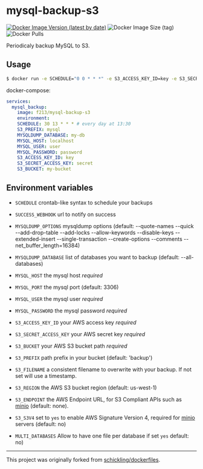 

# mysql-backup-s3
[![Docker Image Version (latest by date)](https://img.shields.io/docker/v/f213/mysql-backup-s3?sort=semver)](https://hub.docker.com/r/f213/mysql-backup-s3) ![Docker Image Size (tag)](https://img.shields.io/docker/image-size/f213/mysql-backup-s3/latest)  ![Docker Pulls](https://img.shields.io/docker/pulls/f213/mysql-backup-s3)

Periodicaly backup MySQL to S3.

## Usage

```sh
$ docker run -e SCHEDULE="0 0 * * *" -e S3_ACCESS_KEY_ID=key -e S3_SECRET_ACCESS_KEY=secret -e S3_BUCKET=my-bucket -e S3_PREFIX=backup -e MYSQL_USER=user -e MYSQL_PASSWORD=password -e MYSQL_HOST=localhost -e MYSQL_DATABASE=my-db f213/mysql-backup-s3
```

docker-compose:

```yaml
services:
  mysql_backup:
    image: f213/mysql-backup-s3
    environment:
    SCHEDULE: 30 13 * * * # every day at 13:30
    S3_PREFIX: mysql
    MYSQLDUMP_DATABASE: my-db
    MYSQL_HOST: localhost
    MYSQL_USER: user
    MYSQL_PASSWORD: password
    S3_ACCESS_KEY_ID: key
    S3_SECRET_ACCESS_KEY: secret
    S3_BUCKET: my-bucket
```

## Environment variables
- `SCHEDULE` crontab-like syntax to schedule your backups
- `SUCCESS_WEBHOOK` url to notify on success
- `MYSQLDUMP_OPTIONS` mysqldump options (default: --quote-names --quick --add-drop-table --add-locks --allow-keywords --disable-keys --extended-insert --single-transaction --create-options --comments --net_buffer_length=16384)
- `MYSQLDUMP_DATABASE` list of databases you want to backup (default: --all-databases)
- `MYSQL_HOST` the mysql host *required*
- `MYSQL_PORT` the mysql port (default: 3306)
- `MYSQL_USER` the mysql user *required*
- `MYSQL_PASSWORD` the mysql password *required*
- `S3_ACCESS_KEY_ID` your AWS access key *required*
- `S3_SECRET_ACCESS_KEY` your AWS secret key *required*
- `S3_BUCKET` your AWS S3 bucket path *required*
- `S3_PREFIX` path prefix in your bucket (default: 'backup')
- `S3_FILENAME` a consistent filename to overwrite with your backup.  If not set will use a timestamp.
- `S3_REGION` the AWS S3 bucket region (default: us-west-1)
- `S3_ENDPOINT` the AWS Endpoint URL, for S3 Compliant APIs such as [minio](https://minio.io) (default: none).


- `S3_S3V4` set to `yes` to enable AWS Signature Version 4, required for [minio](https://minio.io) servers (default: no)
- `MULTI_DATABASES` Allow to have one file per database if set `yes` default: no)

---

This project was originally forked from [schickling/dockerfiles](https://github.com/schickling/dockerfiles/tree/master/mysql-backup-s3). 

